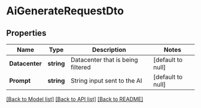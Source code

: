# AiGenerateRequestDto

## Properties
Name | Type | Description | Notes
------------ | ------------- | ------------- | -------------
**Datacenter** | **string** | Datacenter that is being filtered | [default to null]
**Prompt** | **string** | String input sent to the AI | [default to null]

[[Back to Model list]](../README.md#documentation-for-models) [[Back to API list]](../README.md#documentation-for-api-endpoints) [[Back to README]](../README.md)

